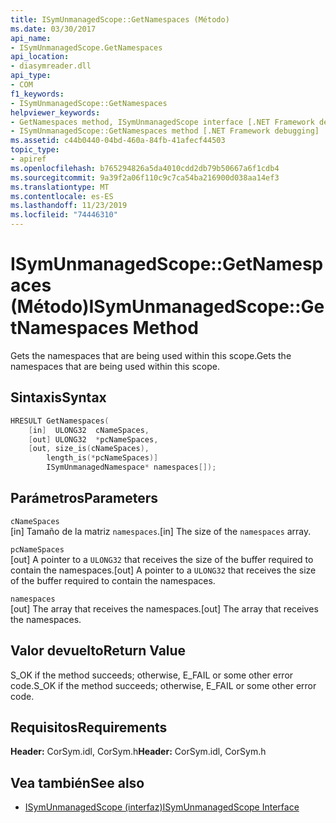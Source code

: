 ```yaml
---
title: ISymUnmanagedScope::GetNamespaces (Método)
ms.date: 03/30/2017
api_name:
- ISymUnmanagedScope.GetNamespaces
api_location:
- diasymreader.dll
api_type:
- COM
f1_keywords:
- ISymUnmanagedScope::GetNamespaces
helpviewer_keywords:
- GetNamespaces method, ISymUnmanagedScope interface [.NET Framework debugging]
- ISymUnmanagedScope::GetNamespaces method [.NET Framework debugging]
ms.assetid: c44b0440-04bd-460a-84fb-41afecf44503
topic_type:
- apiref
ms.openlocfilehash: b765294826a5da4010cdd2db79b50667a6f1cdb4
ms.sourcegitcommit: 9a39f2a06f110c9c7ca54ba216900d038aa14ef3
ms.translationtype: MT
ms.contentlocale: es-ES
ms.lasthandoff: 11/23/2019
ms.locfileid: "74446310"
---
```

# <a name="isymunmanagedscopegetnamespaces-method"></a><span data-ttu-id="ac9fc-102">ISymUnmanagedScope::GetNamespaces (Método)</span><span class="sxs-lookup"><span data-stu-id="ac9fc-102">ISymUnmanagedScope::GetNamespaces Method</span></span>
<span data-ttu-id="ac9fc-103">Gets the namespaces that are being used within this scope.</span><span class="sxs-lookup"><span data-stu-id="ac9fc-103">Gets the namespaces that are being used within this scope.</span></span>  
  
## <a name="syntax"></a><span data-ttu-id="ac9fc-104">Sintaxis</span><span class="sxs-lookup"><span data-stu-id="ac9fc-104">Syntax</span></span>  
  
```cpp  
HRESULT GetNamespaces(  
    [in]  ULONG32  cNameSpaces,  
    [out] ULONG32  *pcNameSpaces,  
    [out, size_is(cNameSpaces),  
        length_is(*pcNameSpaces)]  
        ISymUnmanagedNamespace* namespaces[]);  
```  
  
## <a name="parameters"></a><span data-ttu-id="ac9fc-105">Parámetros</span><span class="sxs-lookup"><span data-stu-id="ac9fc-105">Parameters</span></span>  
 `cNameSpaces`  
 <span data-ttu-id="ac9fc-106">[in] Tamaño de la matriz `namespaces`.</span><span class="sxs-lookup"><span data-stu-id="ac9fc-106">[in] The size of the `namespaces` array.</span></span>  
  
 `pcNameSpaces`  
 <span data-ttu-id="ac9fc-107">[out] A pointer to a `ULONG32` that receives the size of the buffer required to contain the namespaces.</span><span class="sxs-lookup"><span data-stu-id="ac9fc-107">[out] A pointer to a `ULONG32` that receives the size of the buffer required to contain the namespaces.</span></span>  
  
 `namespaces`  
 <span data-ttu-id="ac9fc-108">[out] The array that receives the namespaces.</span><span class="sxs-lookup"><span data-stu-id="ac9fc-108">[out] The array that receives the namespaces.</span></span>  
  
## <a name="return-value"></a><span data-ttu-id="ac9fc-109">Valor devuelto</span><span class="sxs-lookup"><span data-stu-id="ac9fc-109">Return Value</span></span>  
 <span data-ttu-id="ac9fc-110">S_OK if the method succeeds; otherwise, E_FAIL or some other error code.</span><span class="sxs-lookup"><span data-stu-id="ac9fc-110">S_OK if the method succeeds; otherwise, E_FAIL or some other error code.</span></span>  
  
## <a name="requirements"></a><span data-ttu-id="ac9fc-111">Requisitos</span><span class="sxs-lookup"><span data-stu-id="ac9fc-111">Requirements</span></span>  
 <span data-ttu-id="ac9fc-112">**Header:** CorSym.idl, CorSym.h</span><span class="sxs-lookup"><span data-stu-id="ac9fc-112">**Header:** CorSym.idl, CorSym.h</span></span>  
  
## <a name="see-also"></a><span data-ttu-id="ac9fc-113">Vea también</span><span class="sxs-lookup"><span data-stu-id="ac9fc-113">See also</span></span>

- [<span data-ttu-id="ac9fc-114">ISymUnmanagedScope (interfaz)</span><span class="sxs-lookup"><span data-stu-id="ac9fc-114">ISymUnmanagedScope Interface</span></span>](../../../../docs/framework/unmanaged-api/diagnostics/isymunmanagedscope-interface.md)
